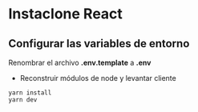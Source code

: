 # Instaclone React

## Configurar las variables de entorno
Renombrar el archivo __.env.template__ a __.env__

* Reconstruir módulos de node y levantar cliente
```
yarn install
yarn dev
```